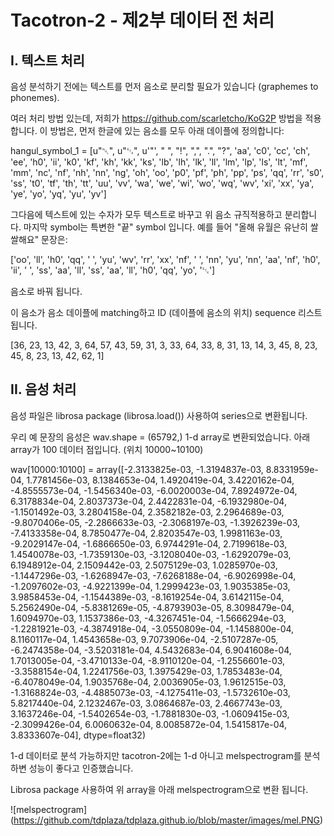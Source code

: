 # Tacotron-2 - 제2부 데이터 전 처리

## I. 텍스트 처리

음성 분석하기 전에는 텍스트를 먼저 음소로 분리할 필요가 있습니다 (graphemes to phonemes). 

여러 처리 방법 있는데, 저희가 https://github.com/scarletcho/KoG2P 방법을 적용합니다. 
이 방법은, 먼저 한글에 있는 음소를 모두 아래 데이플에 정의합니다:

hangul_symbol_1 = [u"␀", u"␃", u'"', " ", "!", ",", ".", "?", 'aa', 'c0', 'cc', 'ch', 'ee', 'h0', 'ii', 'k0', 'kf', 'kh',
                   'kk',
                   'ks', 'lb', 'lh', 'lk', 'll', 'lm', 'lp',
                   'ls', 'lt', 'mf', 'mm', 'nc', 'nf', 'nh', 'nn', 'ng', 'oh', 'oo', 'p0', 'pf', 'ph', 'pp', 'ps', 'qq',
                   'rr',
                   's0',
                   'ss', 't0', 'tf', 'th', 'tt', 'uu', 'vv', 'wa', 'we', 'wi', 'wo', 'wq', 'wv', 'xi', 'xx', 'ya', 'ye',
                   'yo',
                   'yq', 'yu', 'yv']
                   

그다음에 텍스트에 있는 수자가 모두 텍스트로 바꾸고 위 음소 규직적용하고 분리합니다. 마지막 symbol는 특변한 "끝" symbol 입니다. 
예를 들어 "올해 유월은 유난히 쌀쌀해요" 문장은: 

['oo', 'll', 'h0', 'qq', ' ', 'yu', 'wv', 'rr', 'xx', 'nf', ' ', 'nn', 'yu', 'nn', 'aa', 'nf', 'h0', 'ii', ' ', 'ss', 'aa', 'll', 'ss', 'aa', 'll', 'h0', 'qq', 'yo', '␃']

음소로 바꿔 됩니다. 

이 음소가 음소 데이플에 matching하고 ID (데이플에 음소의 위치) sequence 리스트 됩니다. 

[36,  23,  13,  42,  3,  64,  57,  43,  59,  31,  3,  33,  64,  33,  8,  31,  13,  14,  3,  45,  8,  23,  45,  8,  23,  13,  42,  62,  1]


## II. 음성 처리

음성 파일은 librosa package (librosa.load()) 사용하여 series으로 변환됩니다. 

우리 예 문장의 음성은 wav.shape = (65792,) 1-d array로 변환되었습니다. 아래 array가 100 데이터 점입니다.  (위치 10000~10100)

wav[10000:10100] = array([-2.3133825e-03, -1.3194837e-03,  8.8331959e-04,  1.7781456e-03,
        8.1384653e-04,  1.4920419e-04,  3.4220162e-04, -4.8555573e-04,
       -1.5456340e-03, -6.0020003e-04,  7.8924972e-04,  6.3178834e-04,
        2.8037373e-04,  2.4422831e-04, -6.1932980e-04, -1.1501492e-03,
        3.2804158e-04,  2.3582182e-03,  2.2964689e-03, -9.8070406e-05,
       -2.2866633e-03, -2.3068197e-03, -1.3926239e-03, -7.4133358e-04,
        8.7850477e-04,  2.8203547e-03,  1.9981163e-03, -9.2029147e-04,
       -1.6866650e-03,  6.9744291e-04,  2.7199618e-03,  1.4540078e-03,
       -1.7359130e-03, -3.1208040e-03, -1.6292079e-03,  6.1948912e-04,
        2.1509442e-03,  2.5075129e-03,  1.0285970e-03, -1.1447296e-03,
       -1.6268947e-03, -7.6268188e-04, -6.9026998e-04, -1.2097602e-03,
       -4.9221399e-04,  1.2999423e-03,  1.9035385e-03,  3.9858453e-04,
       -1.1544389e-03, -8.1619254e-04,  3.6142115e-04,  5.2562490e-04,
       -5.8381269e-05, -4.8793903e-05,  8.3098479e-04,  1.6094970e-03,
        1.1537386e-03, -4.3267451e-04, -1.5666294e-03, -1.2281921e-03,
       -4.3874918e-04, -3.0550809e-04, -1.1458800e-04,  8.1160117e-04,
        1.4543658e-03,  9.7073906e-04, -2.5107287e-05, -6.2474358e-04,
       -3.5203181e-04,  4.5432683e-04,  6.9041608e-04,  1.7013005e-04,
       -3.4710133e-04, -8.9110120e-04, -1.2556601e-03, -3.3588154e-04,
        1.2241756e-03,  1.3975429e-03,  1.7853483e-04, -6.4078049e-04,
        1.9035768e-04,  2.0036905e-03,  1.9612515e-03, -1.3168824e-03,
       -4.4885073e-03, -4.1275411e-03, -1.5732610e-03,  5.8217440e-04,
        2.1232467e-03,  3.0864687e-03,  2.4667743e-03,  3.1637246e-04,
       -1.5402654e-03, -1.7881830e-03, -1.0609415e-03, -2.3099426e-04,
        6.0060632e-04,  8.0085872e-04,  1.5415817e-04,  3.8333607e-04],
      dtype=float32)
      
1-d 데이터로 분석 가능하지만 tacotron-2에는 1-d 아니고 melspectrogram를 분석하변 성능이 좋다고 인증했습니다. 

Librosa package 사용하여 위 array을 아래 melspectrogram으로 변환 됩니다. 

![melspectrogram] (https://github.com/tdplaza/tdplaza.github.io/blob/master/images/mel.PNG)
